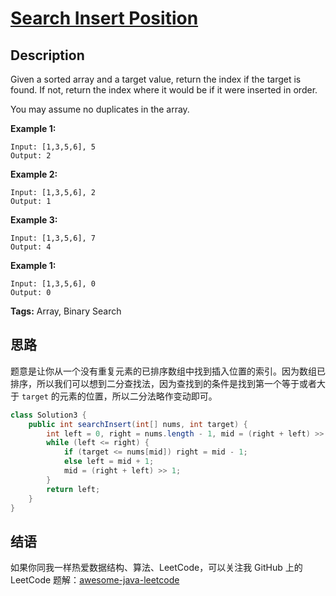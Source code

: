 # [Search Insert Position][title]

## Description

Given a sorted array and a target value, return the index if the target is found. If not, return the index where it would be if it were inserted in order.

You may assume no duplicates in the array.

**Example 1:**

```
Input: [1,3,5,6], 5
Output: 2
```

**Example 2:**

```
Input: [1,3,5,6], 2
Output: 1
```

**Example 3:**

```
Input: [1,3,5,6], 7
Output: 4
```

**Example 1:**

```
Input: [1,3,5,6], 0
Output: 0
```

**Tags:** Array, Binary Search


## 思路

题意是让你从一个没有重复元素的已排序数组中找到插入位置的索引。因为数组已排序，所以我们可以想到二分查找法，因为查找到的条件是找到第一个等于或者大于 `target` 的元素的位置，所以二分法略作变动即可。

```java
class Solution3 {
    public int searchInsert(int[] nums, int target) {
        int left = 0, right = nums.length - 1, mid = (right + left) >> 1;
        while (left <= right) {
            if (target <= nums[mid]) right = mid - 1;
            else left = mid + 1;
            mid = (right + left) >> 1;
        }
        return left;
    }
}
```


## 结语

如果你同我一样热爱数据结构、算法、LeetCode，可以关注我 GitHub 上的 LeetCode 题解：[awesome-java-leetcode][ajl]



[title]: https://leetcode.com/problems/search-insert-position
[ajl]: https://github.com/Blankj/awesome-java-leetcode
